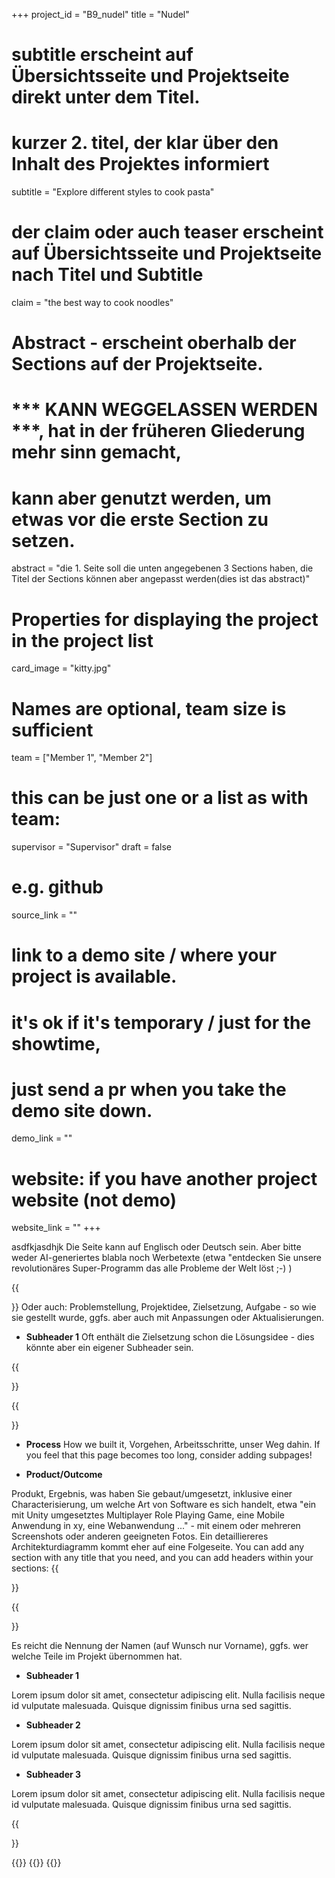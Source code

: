 +++
project_id = "B9_nudel"
title = "Nudel"

# subtitle erscheint auf Übersichtsseite und Projektseite direkt unter dem Titel.
# kurzer 2. titel, der klar über den Inhalt des Projektes informiert
subtitle = "Explore different styles to cook pasta"

# der claim oder auch teaser erscheint auf Übersichtsseite und Projektseite nach Titel und Subtitle
claim = "the best way to cook noodles"

# Abstract - erscheint oberhalb der Sections auf der Projektseite. 
# *** KANN WEGGELASSEN WERDEN ***, hat in der früheren Gliederung mehr sinn gemacht,
# kann aber genutzt werden, um etwas vor die erste Section zu setzen.
abstract = "die 1. Seite soll die unten angegebenen 3 Sections haben, die Titel der Sections können aber angepasst werden(dies ist das abstract)"

# Properties for displaying the project in the project list
card_image = "kitty.jpg"

# Names are optional, team size is sufficient
team = ["Member 1", "Member 2"]
# this can be just one or a list as with team:
supervisor = "Supervisor"
draft = false


# e.g. github
source_link = ""
# link to a demo site / where your project is available.
# it's ok if it's temporary / just for the showtime, 
# just send a pr when you take the demo site down.
demo_link = ""
# website: if you have another project website (not demo)
website_link = ""
+++

asdfkjasdhjk
Die Seite kann auf Englisch oder Deutsch sein. Aber bitte weder AI-generiertes blabla noch Werbetexte (etwa "entdecken Sie unsere revolutionäres Super-Programm das alle Probleme der Welt löst ;-) ) 

{{<section title="Our Goal">}}
Oder auch: Problemstellung, Projektidee, Zielsetzung, Aufgabe - so wie sie gestellt wurde, ggfs. aber auch mit Anpassungen oder
Aktualisierungen. 

* **Subheader 1**
Oft enthält die Zielsetzung schon die Lösungsidee - dies könnte aber ein eigener Subheader sein.

{{</section>}}


{{<section title="Process and Outcome">}}
* **Process**
How we built it, Vorgehen, Arbeitsschritte, unser Weg dahin.
If you feel that this page becomes too long, consider adding subpages!

* **Product/Outcome**

Produkt, Ergebnis, was haben Sie gebaut/umgesetzt, inklusive einer Characterisierung, um welche Art von Software es sich handelt, etwa  "ein mit Unity umgesetztes Multiplayer Role Playing Game, eine Mobile Anwendung in xy, eine Webanwendung ..." - mit einem oder mehreren Screenshots oder anderen geeigneten Fotos.
Ein detailliereres Architekturdiagramm kommt eher auf eine Folgeseite.
You can add any section with any title that you need, and you can add headers within your sections:
{{</section>}} 


{{<section title="Team">}}

Es reicht die Nennung der Namen (auf Wunsch nur Vorname), ggfs. wer welche Teile im Projekt übernommen hat. 


* **Subheader 1**

Lorem ipsum dolor sit amet, consectetur adipiscing elit. Nulla facilisis neque id vulputate malesuada. Quisque dignissim finibus urna sed sagittis. 


* **Subheader 2**

Lorem ipsum dolor sit amet, consectetur adipiscing elit. Nulla facilisis neque id vulputate malesuada. Quisque dignissim finibus urna sed sagittis. 

* **Subheader 3**

Lorem ipsum dolor sit amet, consectetur adipiscing elit. Nulla facilisis neque id vulputate malesuada. Quisque dignissim finibus urna sed sagittis. 

{{</section>}} 



{{<gallery>}}
{{<team-member image="cat.jpg" name="team member cat">}}
{{</gallery>}}

